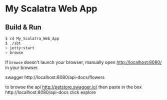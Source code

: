 # My Scalatra Web App #

## Build & Run ##

```sh
$ cd My_Scalatra_Web_App
$ ./sbt
> jetty:start
> browse
```

If `browse` doesn't launch your browser, manually open [http://localhost:8080/](http://localhost:8080/) in your browser.

  swagger
  http://localhost:8080/api-docs/flowers

  to browse the api
  http://petstore.swagger.io/
  then paste in the box
  http://localhost:8080/api-docs
  click explore

